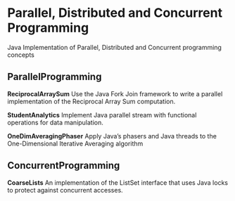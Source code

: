 # Parallel, Distributed and Concurrent Programming
Java Implementation of Parallel, Distributed and Concurrent programming concepts

## ParallelProgramming

**ReciprocalArraySum** Use the Java Fork Join framework to write a parallel implementation of the Reciprocal Array Sum 
computation.

**StudentAnalytics** Implement Java parallel stream with functional operations for data manipulation.

**OneDimAveragingPhaser** Apply Java’s phasers and Java threads to the One-Dimensional Iterative Averaging algorithm

## ConcurrentProgramming

**CoarseLists** An implementation of the ListSet interface that uses Java locks to protect against concurrent accesses.
